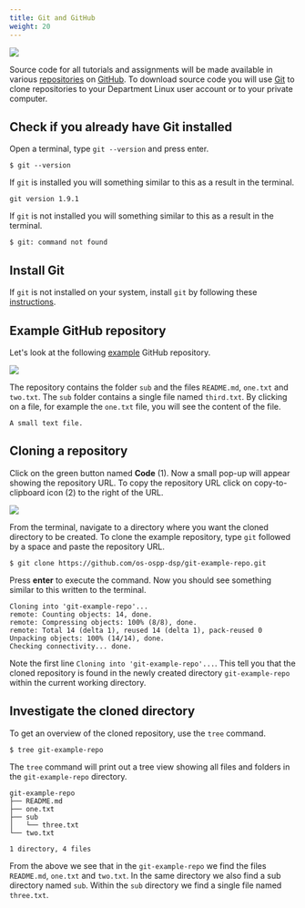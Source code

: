 ```yaml
---
title: Git and GitHub
weight: 20
---
```


![](/v1/images/prerequisites/git-and-github/git-github.jpg?width=400px)

Source code for all tutorials and assignments will be made available in
various [repositories][repos] on [GitHub][github]. To
download source code you will use [Git][git] to clone repositories to your
Department Linux user account or to your private computer.

[repos]: https://github.com/os-ospp-dsp
[git]: https://en.wikipedia.org/wiki/Git
[github]: https://en.wikipedia.org/wiki/GitHub
[repository]: https://en.wikipedia.org/wiki/Repository_(version_control)

## Check if you already have Git installed

Open a terminal, type `git --version` and press enter. 

``` text
$ git --version
```

If `git` is installed you will something similar to this as a result in the
terminal.

``` text
git version 1.9.1
```

If `git` is not installed you will something similar to this as a result in the
terminal.

``` text
$ git: command not found
```

## Install Git

If `git` is not installed on your system, install `git` by following
these
[instructions](https://git-scm.com/book/en/v2/Getting-Started-Installing-Git).

## Example GitHub repository

Let's look at the following [example][example-repo] GitHub repository.

[example-repo]: https://github.com/os-ospp-dsp/git-example-repo

![](/v1/images/prerequisites/git-and-github/example-github-repository.png?classes=border)

The repository contains the folder `sub` and the files `README.md`, `one.txt`
and `two.txt`. The `sub` folder contains a single file named `third.txt`.
By clicking on a file, for example the `one.txt` file,  you will see the content of the file.

``` text
A small text file.
```

## Cloning a repository

Click on the green button named **Code** (1). Now a small pop-up will
appear showing the repository URL. To copy the repository URL click on
copy-to-clipboard icon <i class="far fa-clipboard"></i> (2) to the right of the URL.

![](/v1/images/prerequisites/git-and-github/example-github-repository-clone-or-download-copy-to-clipboard.png)

From the terminal, navigate to a directory where you want the cloned directory
to be created. To clone the example repository, type `git` followed by a space and paste the repository URL. 

``` text
$ git clone https://github.com/os-ospp-dsp/git-example-repo.git
```

Press **enter** to execute the command. Now you should see something similar to this written to the terminal.

``` text
Cloning into 'git-example-repo'...
remote: Counting objects: 14, done.
remote: Compressing objects: 100% (8/8), done.
remote: Total 14 (delta 1), reused 14 (delta 1), pack-reused 0
Unpacking objects: 100% (14/14), done.
Checking connectivity... done.
```

Note the first line `Cloning into 'git-example-repo'...`. This tell
you that the cloned repository is found in the newly created directory `git-example-repo`
within the current working directory.

## Investigate the cloned directory

To get an overview of the cloned repository, use the `tree` command.

``` text
$ tree git-example-repo
```

The `tree` command will print out a tree view showing all files and folders in
the `git-example-repo` directory.

``` text
git-example-repo
├── README.md
├── one.txt
├── sub
│   └── three.txt
└── two.txt

1 directory, 4 files
```

From the above we see that in the `git-example-repo` we find the files
`README.md`, `one.txt` and `two.txt`. In the same directory we also find a sub
directory named `sub`. Within the `sub` directory we find a single file named
`three.txt`.
